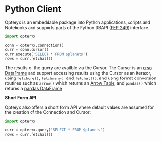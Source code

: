 # Python Client

Opteryx is an embeddable package into Python applications, scripts and Notebooks and supports parts of the Python DBAPI ([PEP 249](https://peps.python.org/pep-0249/)) interface.

~~~python
import opteryx

conn = opteryx.connection()
curr = conn.cursor()
curr.execute('SELECT * FROM $planets')
rows = curr.fetchall()
~~~

The results of the query are availble via the Cursor. The Cursor is an [orso DataFrame](https://github.com/mabel-dev/orso) and support accessing results using the Cursor as an iterator, using `fetchone()`, `fetchmany()` and `fetchall()`, and using format conversion routines such as `arrow()` which returns an [Arrow Table](https://arrow.apache.org/docs/python/generated/pyarrow.Table.html#pyarrow.Table), and `pandas()` which returns a [pandas DataFrame](https://pandas.pydata.org/docs/reference/api/pandas.DataFrame.html)

**Short Form API**

Opteryx also offers a short form API where default values are assumed for the creation of the Connection and Cursor: 

~~~python
import opteryx

curr = opteryx.query('SELECT * FROM $planets')
rows = curr.fetchall()
~~~

<!---
## Python API

This document describes the Python objects intended to be accessed by users of the library. The library has many other components and interfaces which can be called, accessing these is generally not recommended.
--->

<!--- this page is automatically build from connection.py --->

<!--- target format
<dl>
    <dt><h2>class <b>Schema</b> (definition)</h2></dt>  
    <dd>
    Tests a dictionary against a schema to test for conformity. Schema definition is similar to - but not the same as - avro schemas
 
    <h3>Parameters</h3>
    <dl>
        <dt><b>definition:</b> dictionary or string</dt>
        <dd>A dictionary, a JSON string of a dictionary or the name of a JSON file containing a schema definition
        </dd>
    </dl>

    <h3>Properties</h3>
    <dl>
        <dt><b>definition</b> dictionary or string</dt>
        <dd>A dictionary, a JSON string of a dictionary or the name of a JSON file containing a schema definition
        </dd>
    </dl>

    <h3>Functions</h3>
    <dl>
        <dt><h4>def <b>validate</b> (subject, raise_exception) -> dictionary or string</h4></dt>
        <dd>
            Test a dictionary against the Schema.

            <p><b>Parameters</b></p>
            <ul>
                <li>
                    subject: dictionary<br />
                    The dictionary to test for conformity
                </li>
                <li>
                    raise_exception: boolean<br />
                    If True, when the subject doesn't conform to the schema a ValidationError is raised
                </li>
            </ul>

            <p><b>Returns</b></p>
            <p>boolean, True is subject conforms</p>

            <p><b>Raises</b></p>
            <p>ValidationError</p>
        </dd>
    </dl>

</dd>
</dl>
--->

<!--- start --->
<!---
<dl><dt><h2>class <b>Connection</b> ()</h2></ul></dd></dl><dl><dt><b>cursor</b> ()</dt><dd>
</br>return a cursor object</li></ul></dd></dl>
<dl><dt><b>close</b> ()</dt><dd>
</br>exists for interface compatibility only</li></ul></dd></dl>
<dl><dt><b>commit</b> ()</dt><dd>
</br>exists for interface compatibility only</li></ul></dd></dl>
<dl><dt><b>rollback</b> ()</dt><dd>
</br>exists for interface compatibility only</li></ul></dd></dl>
<dl><dt><h2>class <b>Cursor</b> (connection)</h2></ul></dd></dl><dl><dt><b>id</b> ()</dt><dd>
</br>The unique internal reference for this query</li></ul></dd></dl>
<dl><dt><b>execute</b> (operation, params)</dt><dd></ul></dd></dl>
<dl><dt><b>rowcount</b> ()</dt><dd></ul></dd></dl>
<dl><dt><b>shape</b> ()</dt><dd></ul></dd></dl>
<dl><dt><b>stats</b> ()</dt><dd>
</br>execution statistics</li></ul></dd></dl>
<dl><dt><b>messages</b> ()</dt><dd>
</br>list of run-time warnings</li></ul></dd></dl>
<dl><dt><b>fetchone</b> (as_dicts)</dt><dd>
</br>Fetch one record only.</li>

<p><b>Parameters</b></p><ul><li>as_dicts:  boolean (optional)
</br>Return a dictionary, default is False, return a tuple</li></ul></dd></dl>
<dl><dt><b>fetchmany</b> (size, as_dicts)</dt><dd>
</br>fetch a given number of records</li></ul></dd></dl>
<dl><dt><b>fetchall</b> (as_dicts)</dt><dd>
</br>fetch all matching records</li></ul></dd></dl>
<dl><dt><b>arrow</b> (size)</dt><dd>
</br>Fetch the resultset as a pyarrow table, this is generally the fastest way to</li> get the entire set of results.

<p><b>Parameters</b></p><ul><li>size:  int (optional)
</br>Return the head 'size' number of records.</li>

<p><b>Returns</b></p><ul><li>pyarrow.Table</ul></dd></dl>

<dl><dt><b>pandas</b> (size)</dt><dd>
</br>Fetch the resultset as a pandas DataFrame.

<p><b>Parameters</b></p><ul><li>size:  int (optional)
</br>Return the head 'size' number of records.</li>

<p><b>Returns</b></p><ul><li>pandas.DataFrame</ul></dd></dl>

<dl><dt><b>polars</b> (size)</dt><dd>
</br>Fetch the resultset as a Polars DataFrame.

<p><b>Parameters</b></p><ul><li>size:  int (optional)
</br>Return the head 'size' number of records.</li>

<p><b>Returns</b></p><ul><li>polars.DataFrame</ul></dd></dl>

<dl><dt><b>markdown</b> (size)</dt><dd>
</br>Return the resultset as a markdown table.

<p><b>Parameters</b></p><ul><li>size:  int (optional)
</br>Return the head 'size' number of records.</li>

<p><b>Returns</b></p><ul><li>string</ul></dd></dl>

<dl><dt><b>close</b> ()</dt><dd>
</br>close the connection</li></ul></dd></dl>
<dl><dt><b>head</b> (size)</dt><dd></ul></dd></dl>

<hr><p>This file has been automatically generated from the source code.</p>
--->